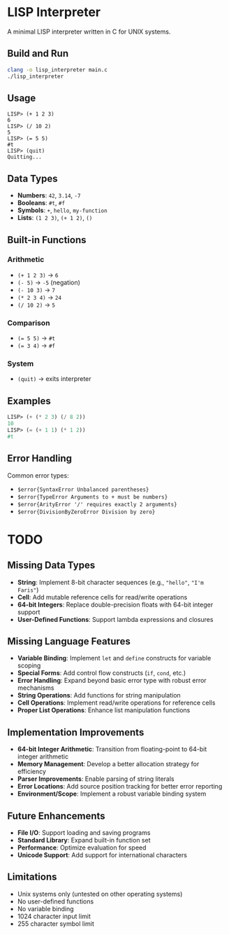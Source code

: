 # LISP Interpreter

A minimal LISP interpreter written in C for UNIX systems.

## Build and Run

```bash
clang -o lisp_interpreter main.c
./lisp_interpreter 
```

## Usage

```
LISP> (+ 1 2 3)
6
LISP> (/ 10 2)
5
LISP> (= 5 5)
#t
LISP> (quit)
Quitting...
```

## Data Types

- **Numbers**: `42`, `3.14`, `-7`
- **Booleans**: `#t`, `#f`
- **Symbols**: `+`, `hello`, `my-function`
- **Lists**: `(1 2 3)`, `(+ 1 2)`, `()`

## Built-in Functions

### Arithmetic
- `(+ 1 2 3)` → `6`
- `(- 5)` → `-5` (negation)
- `(- 10 3)` → `7`
- `(* 2 3 4)` → `24`
- `(/ 10 2)` → `5`

### Comparison
- `(= 5 5)` → `#t`
- `(= 3 4)` → `#f`

### System
- `(quit)` → exits interpreter

## Examples

```lisp
LISP> (+ (* 2 3) (/ 8 2))
10
LISP> (= (+ 1 1) (* 1 2))
#t
```

## Error Handling

Common error types:
- `$error{SyntaxError Unbalanced parentheses}`
- `$error{TypeError Arguments to + must be numbers}`
- `$error{ArityError '/' requires exactly 2 arguments}`
- `$error{DivisionByZeroError Division by zero}`

# TODO

## Missing Data Types
- **String**: Implement 8-bit character sequences (e.g., `"hello"`, `"I'm Faris"`)
- **Cell**: Add mutable reference cells for read/write operations
- **64-bit Integers**: Replace double-precision floats with 64-bit integer support
- **User-Defined Functions**: Support lambda expressions and closures

## Missing Language Features
- **Variable Binding**: Implement `let` and `define` constructs for variable scoping
- **Special Forms**: Add control flow constructs (`if`, `cond`, etc.)
- **Error Handling**: Expand beyond basic error type with robust error mechanisms
- **String Operations**: Add functions for string manipulation
- **Cell Operations**: Implement read/write operations for reference cells
- **Proper List Operations**: Enhance list manipulation functions

## Implementation Improvements
- **64-bit Integer Arithmetic**: Transition from floating-point to 64-bit integer arithmetic
- **Memory Management**: Develop a better allocation strategy for efficiency
- **Parser Improvements**: Enable parsing of string literals
- **Error Locations**: Add source position tracking for better error reporting
- **Environment/Scope**: Implement a robust variable binding system

## Future Enhancements
- **File I/O**: Support loading and saving programs
- **Standard Library**: Expand built-in function set
- **Performance**: Optimize evaluation for speed
- **Unicode Support**: Add support for international characters

## Limitations

- Unix systems only (untested on other operating systems)
- No user-defined functions
- No variable binding
- 1024 character input limit
- 255 character symbol limit
